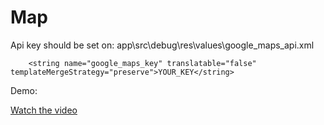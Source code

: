 # Map
Api key should be set on: app\src\debug\res\values\google_maps_api.xml
```
    <string name="google_maps_key" translatable="false" templateMergeStrategy="preserve">YOUR_KEY</string>
```
Demo:

[Watch the video](https://drive.google.com/open?id=1qlgOhIXYyl8-TNvYgoEyTZUdvk0emEkM)
